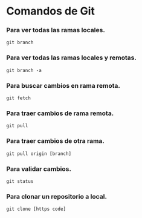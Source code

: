 # Comandos de Git
### Para ver todas las ramas locales.
```
git branch
```
### Para ver todas las ramas locales y remotas.
```
git branch -a
```
### Para buscar cambios en rama remota.
```
git fetch
```
### Para traer cambios de rama remota.
```
git pull
```
### Para traer cambios de otra rama.
```
git pull origin [branch]
```
### Para validar cambios.
```
git status
```
### Para clonar un repositorio a local.
```
git clone [https code]
```
